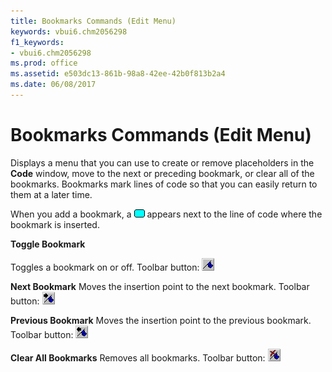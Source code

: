```yaml
---
title: Bookmarks Commands (Edit Menu)
keywords: vbui6.chm2056298
f1_keywords:
- vbui6.chm2056298
ms.prod: office
ms.assetid: e503dc13-861b-98a8-42ee-42b0f813b2a4
ms.date: 06/08/2017
---
```



# Bookmarks Commands (Edit Menu)

Displays a menu that you can use to create or remove placeholders in the  **Code** window, move to the next or preceding bookmark, or clear all of the bookmarks. Bookmarks mark lines of code so that you can easily return to them at a later time.

When you add a bookmark, a 
![Bookmark](../../../images/wbkmark_ZA01201807.gif) appears next to the line of code where the bookmark is inserted.

 **Toggle Bookmark**

Toggles a bookmark on or off.
Toolbar button: 
![Toolbar button](../../../images/tbr_tbmk_ZA01201753.gif)


 **Next Bookmark**
Moves the insertion point to the next bookmark.
Toolbar button: 
![Toolbar button](../../../images/tbr_nxtb_ZA01201717.gif)


 **Previous Bookmark**
Moves the insertion point to the previous bookmark.
Toolbar button: 
![Toolbar button](../../../images/tbr_prvb_ZA01201729.gif)


 **Clear All Bookmarks**
Removes all bookmarks.
Toolbar button: 
![Toolbar button](../../../images/tbr_clrb_ZA01201687.gif)



